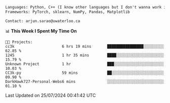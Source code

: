 ```txt
Languages: Python, C++ (I know other languages but I don't wanna work in em)
Frameworks: PyTorch, sklearn, NumPy, Pandas, Matplotlib

Contact: arjun.sarao@uwaterloo.ca
```

<!--START_SECTION:waka-->
📊 **This Week I Spent My Time On** 

```text
🐱‍💻 Projects: 
cc3k                     6 hrs 19 mins       ████████████████░░░░░░░░░   62.85 % 
1245                     1 hr 35 mins        ████░░░░░░░░░░░░░░░░░░░░░   15.79 % 
Unknown Project          1 hr                ███░░░░░░░░░░░░░░░░░░░░░░   10.03 % 
CC3k-py                  59 mins             ██░░░░░░░░░░░░░░░░░░░░░░░   09.90 % 
DarkHawk727-Personal-Webs6 mins              ░░░░░░░░░░░░░░░░░░░░░░░░░   01.10 % 
```


 Last Updated on 25/07/2024 00:41:42 UTC
<!--END_SECTION:waka-->
